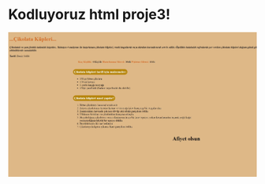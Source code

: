 # Kodluyoruz html proje3!
![enter image description here](https://github.com/denizyt/Kodluyoruz-HTML-odev3/blob/main/image2.jpg?raw=true)


